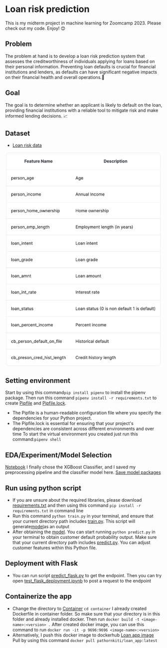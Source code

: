 # Loan risk prediction

This is my midterm project in machine learning for Zoomcamp 2023. Please check out my code. Enjoy! :blush:

## Problem
The problem at hand is to develop a loan risk prediction system that assesses the creditworthiness of individuals applying for loans based on their personal information. Preventing loan defaults is crucial for financial institutions and lenders, as defaults can have significant negative impacts on their financial health and overall operations.:money_with_wings:

## Goal
The goal is to determine whether an applicant is likely to default on the loan, providing financial institutions with a reliable tool to mitigate risk and make informed lending decisions. :chart_with_upwards_trend:

## Dataset
- [Loan risk data](https://www.kaggle.com/datasets/laotse/credit-risk-dataset/data)

<img src="images/datadict.png" />


## Setting environment
Start by using this command`pip install pipenv` to install the pipenv package. Then run this command `pipenv install -r requirements.txt` to create [Pipfile](Pipfile) and [Pipfile.lock](Pipfile.lock).
* The Pipfile is a human-readable configuration file where you specify the dependencies for your Python project.
* The Pipfile.lock is essential for ensuring that your project's dependencies are consistent across different environments and over time
To start the virtual environment you created just run this command:`pipenv shell`

## EDA/Experiment/Model Selection
[Notebook](loan_risk_pred.ipynb)
I finally chose the XGBoost Classifier, and I saved my preprocessing pipeline and the classifier model here. [Save model packages](model.bin)


## Run using python script
* If you are unsure about the required libraries, please download [requirements.txt](requirements.txt) and then using this command `pip install -r requirements.txt` in command line
* Run this command `python train.py` in your terminal, and ensure that your current directory path includes [train.py](train.py).  This script will generate[model](model.bin)as an output
* After obtaining the [model](model.bin). You can start running `python predict.py` in your terminal to obtain customer default probability output. Make sure that your current directory path includes [predict.py](predict.py). You can adjust customer features within this Python file.


## Deployment with Flask
* You can run script [predict_flask.py](predict_flask.py) to get the endpoint. Then you can try open [test_flask_deployment.ipynb](test_flask_deployment.ipynb) to post a request to the endpoint


## Containerize the app
* Change the directory to [Container](container) `cd container`
I already created Dockerfile in container folder. So make sure that your directory is in this folder and already installed docker. Then run `docker build -t <image-name>:<version> .`  After created docker image, you can use this command to run  `docker run -it -p 9696:9696 <image-name>:<version>`
* Alternatively, I push this docker image to dockerhub [Loan app image](https://hub.docker.com/repository/docker/pathornkiti/loan_app/general)
Pull by using this command `docker pull pathornkiti/loan_app:latest`